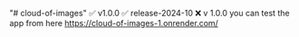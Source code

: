 "# cloud-of-images" 
✅ v1.0.0
✅ release-2024-10
❌ v 1.0.0
you can test the app from here 
https://cloud-of-images-1.onrender.com/
